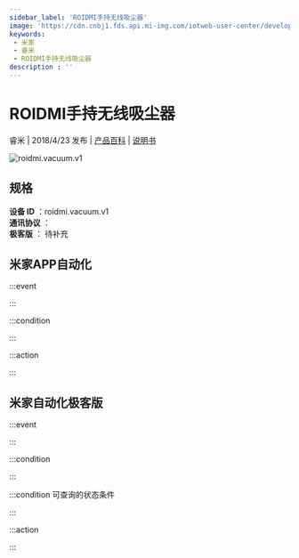```yaml
---
sidebar_label: 'ROIDMI手持无线吸尘器'
image: 'https://cdn.cnbj1.fds.api.mi-img.com/iotweb-user-center/developer_1679069107432GtistXZ1.png?GalaxyAccessKeyId=AKVGLQWBOVIRQ3XLEW&Expires=9223372036854775807&Signature=vnqpXm5PQa1Rr+/4I15TYHgkXFE='
keywords: 
 - 米家
 - 睿米
 - ROIDMI手持无线吸尘器
description : ''
---
```

# ROIDMI手持无线吸尘器

睿米 | 2018/4/23 发布 | [产品百科](https://home.mi.com/webapp/content/baike/product/index.html?model=roidmi.vacuum.v1/) | [说明书](https://home.mi.com/views/introduction.html?model=roidmi.vacuum.v1&region=cn)

![roidmi.vacuum.v1](https://cdn.cnbj1.fds.api.mi-img.com/iotweb-user-center/developer_1679069107432GtistXZ1.png?GalaxyAccessKeyId=AKVGLQWBOVIRQ3XLEW&Expires=9223372036854775807&Signature=vnqpXm5PQa1Rr+/4I15TYHgkXFE=)

## 规格  
> 
**设备 ID** ：roidmi.vacuum.v1  
**通讯协议** ：  
**极客版**  ： 待补充 


## 米家APP自动化  

:::event  

:::

:::condition  

:::

:::action   

:::

## 米家自动化极客版  

:::event  

:::

:::condition  

:::

:::condition 可查询的状态条件  

:::

:::action  

:::

        
